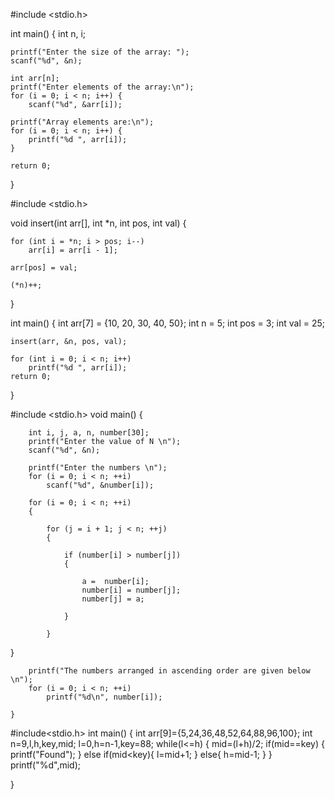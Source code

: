 #include <stdio.h>

int main() {
    int n, i; 

    printf("Enter the size of the array: ");
    scanf("%d", &n); 

    int arr[n];  
    printf("Enter elements of the array:\n");
    for (i = 0; i < n; i++) {
        scanf("%d", &arr[i]);  

    printf("Array elements are:\n");
    for (i = 0; i < n; i++) {
        printf("%d ", arr[i]);  
    }

    return 0;
}



#include <stdio.h>

void insert(int arr[], int *n, int pos, int val) {
  
   
    for (int i = *n; i > pos; i--)
        arr[i] = arr[i - 1];

    arr[pos] = val;

    (*n)++;
}

int main() {
    int arr[7] = {10, 20, 30, 40, 50};
    int n = 5;
    int pos = 3;
    int val = 25;

    insert(arr, &n, pos, val);

    for (int i = 0; i < n; i++)
        printf("%d ", arr[i]);
    return 0;
}


 #include <stdio.h>
    void main()
    {
 
        int i, j, a, n, number[30];
        printf("Enter the value of N \n");
        scanf("%d", &n);
 
        printf("Enter the numbers \n");
        for (i = 0; i < n; ++i)
            scanf("%d", &number[i]);
 
        for (i = 0; i < n; ++i) 
        {
 
            for (j = i + 1; j < n; ++j)
            {
 
                if (number[i] > number[j]) 
                {
 
                    a =  number[i];
                    number[i] = number[j];
                    number[j] = a;
 
                }
 
            }
  }
 
        printf("The numbers arranged in ascending order are given below \n");
        for (i = 0; i < n; ++i)
            printf("%d\n", number[i]);
 
    }


#include<stdio.h>
int main()
{
    int arr[9]={5,24,36,48,52,64,88,96,100};
    int n=9,l,h,key,mid;
    l=0,h=n-1,key=88;
    while(l<=h)
    {
        mid=(l+h)/2;
        if(mid==key)
        {
            printf("Found");
        }
        else if(mid<key){
            l=mid+1;
        }
        else{
            h=mid-1;
        }
    }
   printf("%d",mid);
    
}



    
